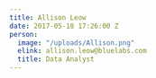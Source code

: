 ```yaml
---
title: Allison Leow
date: 2017-05-18 17:26:00 Z
person:
  image: "/uploads/Allison.png"
  elink: allison.leow@bluelabs.com
  title: Data Analyst
---
```


